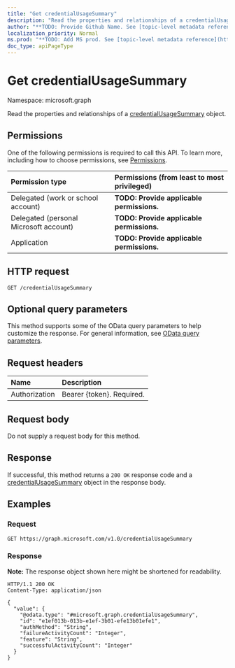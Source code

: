 ```yaml
---
title: "Get credentialUsageSummary"
description: "Read the properties and relationships of a credentialUsageSummary object."
author: "**TODO: Provide Github Name. See [topic-level metadata reference](https://msgo.azurewebsites.net/add/document/guidelines/metadata.html#topic-level-metadata)**"
localization_priority: Normal
ms.prod: "**TODO: Add MS prod. See [topic-level metadata reference](https://msgo.azurewebsites.net/add/document/guidelines/metadata.html#topic-level-metadata)**"
doc_type: apiPageType
---
```


# Get credentialUsageSummary
Namespace: microsoft.graph



Read the properties and relationships of a [credentialUsageSummary](../resources/credentialusagesummary.md) object.

## Permissions
One of the following permissions is required to call this API. To learn more, including how to choose permissions, see [Permissions](/graph/permissions-reference).

|Permission type|Permissions (from least to most privileged)|
|:---|:---|
|Delegated (work or school account)|**TODO: Provide applicable permissions.**|
|Delegated (personal Microsoft account)|**TODO: Provide applicable permissions.**|
|Application|**TODO: Provide applicable permissions.**|

## HTTP request

<!-- {
  "blockType": "ignored"
}
-->
``` http
GET /credentialUsageSummary
```

## Optional query parameters
This method supports some of the OData query parameters to help customize the response. For general information, see [OData query parameters](/graph/query-parameters).

## Request headers
|Name|Description|
|:---|:---|
|Authorization|Bearer {token}. Required.|

## Request body
Do not supply a request body for this method.

## Response

If successful, this method returns a `200 OK` response code and a [credentialUsageSummary](../resources/credentialusagesummary.md) object in the response body.

## Examples

### Request
<!-- {
  "blockType": "request",
  "name": "get_credentialusagesummary"
}
-->
``` http
GET https://graph.microsoft.com/v1.0/credentialUsageSummary
```


### Response
**Note:** The response object shown here might be shortened for readability.
<!-- {
  "blockType": "response",
  "truncated": true,
  "@odata.type": "microsoft.graph.credentialUsageSummary"
}
-->
``` http
HTTP/1.1 200 OK
Content-Type: application/json

{
  "value": {
    "@odata.type": "#microsoft.graph.credentialUsageSummary",
    "id": "e1ef013b-013b-e1ef-3b01-efe13b01efe1",
    "authMethod": "String",
    "failureActivityCount": "Integer",
    "feature": "String",
    "successfulActivityCount": "Integer"
  }
}
```

